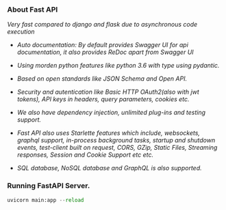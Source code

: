 ### About Fast API
*Very fast compared to django and flask due to asynchronous code execution*

* *Auto documentation: By default provides Swagger UI for api documentation, it also provides ReDoc apart from Swagger UI*

* *Using morden python features like python 3.6 with type using pydantic.*

* *Based on open standards like JSON Schema and Open API.*

* *Security and autentication like Basic HTTP OAuth2(also with jwt tokens), API keys in headers, query parameters, cookies etc.*

* *We also have dependency injection, unlimited plug-ins and testing support.*

* *Fast API also uses Starlette features which include, websockets, graphql support, in-process background tasks, startup and shutdown events, test-client built on request, CORS, GZip, Static Files, Streaming responses, Session and Cookie Support etc etc.*

* *SQL database, NoSQL database and GraphQL is also supported.*


### Running FastAPI Server.
```py
uvicorn main:app --reload
```

